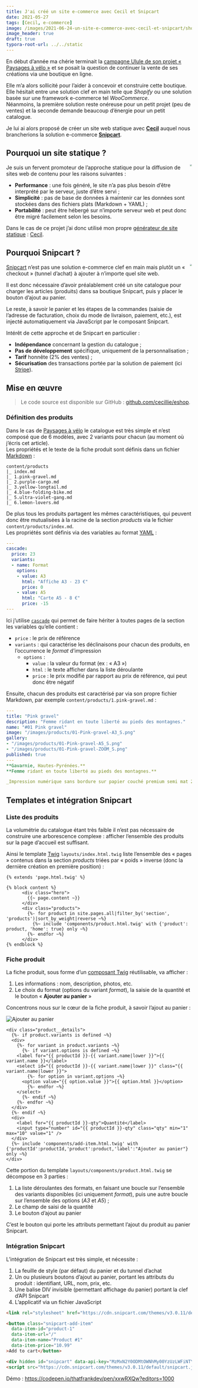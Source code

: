 ```yaml
---
title: J'ai créé un site e-commerce avec Cecil et Snipcart
date: 2021-05-27
tags: [Cecil, e-commerce]
image: /images/2021-06-24-un-site-e-commerce-avec-cecil-et-snipcart/shop.cecillie.fr.jpg
image_header: true
draft: true
typora-root-url: ../../static
---
```


En début d’année ma chérie terminait la [campagne Ulule de son projet « Paysages à vélo »](https://fr.ulule.com/paysages-a-velo/) et se posait la question de continuer la vente de ses créations via une boutique en ligne.

Elle m’a alors sollicité pour l’aider à concevoir et construire cette boutique. Elle hésitait entre une solution clef en main telle que *Shopify* ou une solution basée sur une framework e-commerce tel *WooCommerce*.  
Néanmoins, la première solution reste onéreuse pour un petit projet (peu de ventes) et la seconde demande beaucoup d’énergie pour un petit catalogue.

Je lui ai alors proposé de créer un site web statique avec [**Cecil**](https://cecil.app) auquel nous brancherions la solution e-commerce [**Snipcart**](https://snipcart.com).
<!-- break -->

## Pourquoi un site statique ?

<img src="/images/2021-05-27-un-site-e-commerce-avec-cecil-et-snipcart/cecil-logo-netlify-cms.png" style="zoom:33%;float:right;" />

Je suis un fervent promoteur de l’approche statique pour la diffusion de sites web de contenu pour les raisons suivantes :

- **Performance** : une fois généré, le site n’a pas plus besoin d’être interprété par le serveur, juste d’être servi ;
- **Simplicité** : pas de base de données à maintenir car les données sont stockées dans des fichiers plats (Markdown + YAML) ;
- **Portabilité** : peut être hébergé sur n’importe serveur web et peut donc être migré facilement selon les besoins.

Dans le cas de ce projet j’ai donc utilisé mon propre [générateur de site statique](https://arnaudligny.fr/blog/cecil-mon-generateur-de-site-statique/) : [Cecil](https://cecil.app).

## Pourquoi Snipcart ?

<img src="/images/2021-05-27-un-site-e-commerce-avec-cecil-et-snipcart/snipcart.png" style="zoom:33%;float:right;" />

[Snipcart](https://snipcart.com) n’est pas une solution e-commerce clef en main mais plutôt un « checkout » (tunnel d’achat) à ajouter à n’importe quel site web.

Il est donc nécessaire d’avoir préalablement créé un site catalogue pour charger les articles (produits) dans sa boutique Snipcart, puis y placer le bouton d’ajout au panier.

Le reste, à savoir le panier et les étapes de la commandes (saisie de l’adresse de facturation, choix du mode de livraison, paiement, etc.), est injecté automatiquement via JavaScript par le composant Snipcart.

Intérêt de cette approche et de Snipcart en particulier :

- **Indépendance** concernant la gestion du catalogue ;
- **Pas de développement** spécifique, uniquement de la personnalisation ;
- **Tarif** honnête (2% des ventes) ;
- **Sécurisation** des transactions portée par la solution de paiement (ici [Stripe](https://stripe.com/fr)).

## Mise en œuvre

> Le code source est disponible sur GitHub : [github.com/cecillie/eshop](https://github.com/cecillie/eshop).

### Définition des produits

Dans le cas de [Paysages à vélo](https://shop.cecillie.fr/) le catalogue est très simple et n’est composé que de 6 modèles, avec 2 variants pour chacun (au moment où j’écris cet article).  
Les propriétés et le texte de la fiche produit sont définis dans un fichier [Markdown](https://daringfireball.net/projects/markdown/) :

```
content/products
|_ index.md
|_ 1.pink-gravel.md
|_ 2.purple-cargo.md
|_ 3.yellow-longtail.md
|_ 4.blue-folding-bike.md
|_ 5.ultra-violet-gang.md
|_ 6.lemon-lovers.md
```

De plus tous les produits partagent les mêmes caractéristiques, qui peuvent donc être mutualisées à la racine de la section *products* via le fichier `content/products/index.md`.  
Les propriétés sont définis via des variables au format [YAML](https://fr.m.wikipedia.org/wiki/YAML) :

```yaml
---
cascade:
  price: 23
  variants:
  - name: Format
    options:
    - value: A3
      html: "Affiche A3 - 23 €"
      price: 0
    - value: A5
      html: "Carte A5 - 8 €"
      price: -15
---
```

Ici j’utilise [`cascade`](https://cecil.app/documentation/content/#cascade) qui permet de faire hériter à toutes pages de la section les variables qu’elle contient :

- `price` : le prix de référence
- `variants` : qui caractérise les déclinaisons pour chacun des produits, en l’occurrence le *format* d’impression
    - `options` :
        - `value` : la valeur du format (ex : « A3 »)
        - `html` : le texte afficher dans la liste déroulante
        - `price` : le prix modifié par rapport au prix de référence, qui peut donc être négatif

Ensuite, chacun des produits est caractérisé par via son propre fichier Markdown, par exemple `content/products/1.pink-gravel.md` :

```yaml
---
title: "Pink gravel"
description: "Femme ridant en toute liberté au pieds des montagnes."
name: "#01 Pink gravel"
image: "/images/products/01-Pink-gravel-A3_S.png"
gallery:
- "/images/products/01-Pink-gravel-A5_S.png"
- "/images/products/01-Pink-gravel-ZOOM_S.png"
published: true
---
**Gavarnie, Hautes-Pyrénées.**  
**Femme ridant en toute liberté au pieds des montagnes.**

_Impression numérique sans bordure sur papier couché premium semi mat 200 g (carte A5 300 g). Les affiches sont toutes signées à la main._
```

## Templates et intégration Snipcart

### Liste des produits

La volumétrie du catalogue étant très faible il n’est pas nécessaire de construire une arborescence complexe : afficher l’ensemble des produits sur la page d’accueil est suffisant.

Ainsi le template [Twig](https://twig.symfony.com/) `layouts/index.html.twig` liste l’ensemble des « pages » contenus dans la section *products* triées par « poids » inverse (donc la dernière création en première position) :

```twig
{% extends 'page.html.twig' %}

{% block content %}
      <div class="hero">
        {{~ page.content ~}}
      </div>
      <div class="products">
        {%- for product in site.pages.all|filter_by('section', 'products')|sort_by_weight|reverse ~%}
          {%~ include 'components/product.html.twig' with {'product': product, 'home': true} only ~%}
        {%- endfor ~%}
      </div>
{% endblock %}
```

### Fiche produit

La fiche produit, sous forme d’un [composant Twig](https://github.com/cecillie/eshop/blob/main/layouts/components/product.html.twig) réutilisable, va afficher :

1. Les informations : nom, description, photos, etc.
2. Le choix du format (options du variant *format*), la saisie de la quantité et le bouton « **Ajouter au panier** »

Concentrons nous sur le cœur de la fiche produit, à savoir l’ajout au panier :

![Ajouter au panier](/images/2021-06-24-un-site-e-commerce-avec-cecil-et-snipcart/add-to-cart.png)

```twig
<div class="product__details">
  {%- if product.variants is defined ~%}
  <div>
    {%- for variant in product.variants ~%}
      {%- if variant.options is defined ~%}
    <label for="{{ productId }}-{{ variant.name|lower }}">{{ variant.name }}</label>
    <select id="{{ productId }}-{{ variant.name|lower }}" class="{{ variant.name|lower }}">
        {%- for option in variant.options ~%}
      <option value="{{ option.value }}">{{ option.html }}</option>
        {%- endfor ~%}
    </select>
      {%- endif ~%}
    {%- endfor ~%}
  </div>
  {%- endif ~%}
  <div>
    <label for="{{ productId }}-qty">Quantité</label>
    <input type="number" id="{{ productId }}-qty" class="qty" min="1" max="10" value="1" />
  </div>
  {%~ include 'components/add-item.html.twig' with {'productId':productId,'product':product,'label':"Ajouter au panier"} only ~%}
</div>
```

Cette portion du template `layouts/components/product.html.twig` se décompose en 3 parties :

1. La liste déroulantes des formats, en faisant une boucle sur l‘ensemble des variants disponibles (ici uniquement *format*), puis une autre boucle sur l’ensemble des options (*A3* et *A5*) ;
2. Le champ de saisi de la quantité
3. Le bouton d’ajout au panier

C’est le bouton qui porte les attributs permettant l’ajout du produit au panier Snipcart.

### Intégration Snipcart

L’intégration de Snipcart est très simple, et nécessite :

1. La feuille de style (par défaut) du panier et du tunnel d’achat
2. Un ou plusieurs boutons d’ajout au panier, portant les attributs du produit : identifiant, URL, nom, prix, etc.
3. Une balise DIV invisible (permettant affichage du panier) portant la clef d’API Snipcart
4. L’applicatif via un fichier JavaScript

```html
<link rel="stylesheet" href="https://cdn.snipcart.com/themes/v3.0.11/default/snipcart.css" />

<button class="snipcart-add-item"
  data-item-id="product-1"
  data-item-url="/"
  data-item-name="Product #1"
  data-item-price="10.99"
>Add to cart</button>

<div hidden id="snipcart" data-api-key="MzMxN2Y0ODMtOWNhMy00YzUzLWFiNTYtZjMwZTRkZDcxYzM4"></div>
<script src="https://cdn.snipcart.com/themes/v3.0.11/default/snipcart.js"></script>
```

Démo : https://codepen.io/thatfrankdev/pen/xxwRXQw?editors=1000

